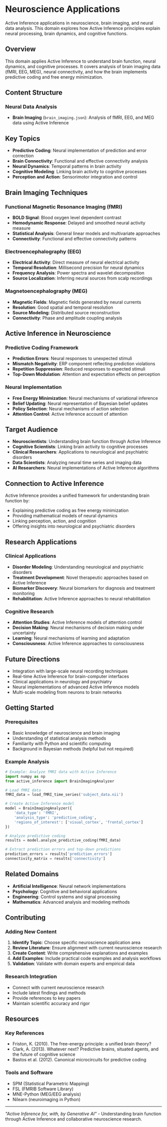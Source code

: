 # Neuroscience Applications

Active Inference applications in neuroscience, brain imaging, and neural data analysis. This domain explores how Active Inference principles explain neural processing, brain dynamics, and cognitive functions.

## Overview

This domain applies Active Inference to understand brain function, neural dynamics, and cognitive processes. It covers analysis of brain imaging data (fMRI, EEG, MEG), neural connectivity, and how the brain implements predictive coding and free energy minimization.

## Content Structure

### Neural Data Analysis
- **Brain Imaging** (`brain_imaging.json`): Analysis of fMRI, EEG, and MEG data using Active Inference

## Key Topics

- **Predictive Coding**: Neural implementation of prediction and error correction
- **Brain Connectivity**: Functional and effective connectivity analysis
- **Neural Dynamics**: Temporal patterns in brain activity
- **Cognitive Modeling**: Linking brain activity to cognitive processes
- **Perception and Action**: Sensorimotor integration and control

## Brain Imaging Techniques

### Functional Magnetic Resonance Imaging (fMRI)
- **BOLD Signal**: Blood oxygen level dependent contrast
- **Hemodynamic Response**: Delayed and smoothed neural activity measure
- **Statistical Analysis**: General linear models and multivariate approaches
- **Connectivity**: Functional and effective connectivity patterns

### Electroencephalography (EEG)
- **Electrical Activity**: Direct measure of neural electrical activity
- **Temporal Resolution**: Millisecond precision for neural dynamics
- **Frequency Analysis**: Power spectra and wavelet decomposition
- **Source Localization**: Inferring neural sources from scalp recordings

### Magnetoencephalography (MEG)
- **Magnetic Fields**: Magnetic fields generated by neural currents
- **Resolution**: Good spatial and temporal resolution
- **Source Modeling**: Distributed source reconstruction
- **Connectivity**: Phase and amplitude coupling analysis

## Active Inference in Neuroscience

### Predictive Coding Framework
- **Prediction Errors**: Neural responses to unexpected stimuli
- **Mismatch Negativity**: ERP component reflecting prediction violations
- **Repetition Suppression**: Reduced responses to expected stimuli
- **Top-Down Modulation**: Attention and expectation effects on perception

### Neural Implementation
- **Free Energy Minimization**: Neural mechanisms of variational inference
- **Belief Updating**: Neural representation of Bayesian belief updates
- **Policy Selection**: Neural mechanisms of action selection
- **Attention Control**: Active Inference account of attention

## Target Audience

- **Neuroscientists**: Understanding brain function through Active Inference
- **Cognitive Scientists**: Linking brain activity to cognitive processes
- **Clinical Researchers**: Applications to neurological and psychiatric disorders
- **Data Scientists**: Analyzing neural time series and imaging data
- **AI Researchers**: Neural implementations of Active Inference algorithms

## Connection to Active Inference

Active Inference provides a unified framework for understanding brain function by:
- Explaining predictive coding as free energy minimization
- Providing mathematical models of neural dynamics
- Linking perception, action, and cognition
- Offering insights into neurological and psychiatric disorders

## Research Applications

### Clinical Applications
- **Disorder Modeling**: Understanding neurological and psychiatric disorders
- **Treatment Development**: Novel therapeutic approaches based on Active Inference
- **Biomarker Discovery**: Neural biomarkers for diagnosis and treatment monitoring
- **Rehabilitation**: Active Inference approaches to neural rehabilitation

### Cognitive Research
- **Attention Studies**: Active Inference models of attention control
- **Decision Making**: Neural mechanisms of decision making under uncertainty
- **Learning**: Neural mechanisms of learning and adaptation
- **Consciousness**: Active Inference approaches to consciousness

## Future Directions

- Integration with large-scale neural recording techniques
- Real-time Active Inference for brain-computer interfaces
- Clinical applications in neurology and psychiatry
- Neural implementations of advanced Active Inference models
- Multi-scale modeling from neurons to brain networks

## Getting Started

### Prerequisites
- Basic knowledge of neuroscience and brain imaging
- Understanding of statistical analysis methods
- Familiarity with Python and scientific computing
- Background in Bayesian methods (helpful but not required)

### Example Analysis
```python
# Example: Analyze fMRI data with Active Inference
import numpy as np
from active_inference import BrainImagingAnalyzer

# Load fMRI data
fMRI_data = load_fMRI_time_series('subject_data.nii')

# Create Active Inference model
model = BrainImagingAnalyzer({
    'data_type': 'fMRI',
    'analysis_type': 'predictive_coding',
    'regions_of_interest': ['visual_cortex', 'frontal_cortex']
})

# Analyze predictive coding
results = model.analyze_predictive_coding(fMRI_data)

# Extract prediction errors and top-down predictions
prediction_errors = results['prediction_errors']
connectivity_matrix = results['connectivity']
```

## Related Domains

- **Artificial Intelligence**: Neural network implementations
- **Psychology**: Cognitive and behavioral applications
- **Engineering**: Control systems and signal processing
- **Mathematics**: Advanced analysis and modeling methods

## Contributing

### Adding New Content
1. **Identify Topic**: Choose specific neuroscience application area
2. **Review Literature**: Ensure alignment with current neuroscience research
3. **Create Content**: Write comprehensive explanations and examples
4. **Add Examples**: Include practical code examples and analysis workflows
5. **Validation**: Validate with domain experts and empirical data

### Research Integration
- Connect with current neuroscience research
- Include latest findings and methods
- Provide references to key papers
- Maintain scientific accuracy and rigor

## Resources

### Key References
- Friston, K. (2010). The free-energy principle: a unified brain theory?
- Clark, A. (2013). Whatever next? Predictive brains, situated agents, and the future of cognitive science
- Bastos et al. (2012). Canonical microcircuits for predictive coding

### Tools and Software
- SPM (Statistical Parametric Mapping)
- FSL (FMRIB Software Library)
- MNE-Python (MEG/EEG analysis)
- Nilearn (neuroimaging in Python)

---

*"Active Inference for, with, by Generative AI"* - Understanding brain function through Active Inference and collaborative neuroscience research.



